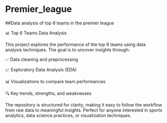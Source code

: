 # Premier_league

##Data analysis of top 6 teams in the premier league

📊 Top 6 Teams Data Analysis

This project explores the performance of the top 6 teams using data analysis techniques. The goal is to uncover insights through:

✅ Data cleaning and preprocessing

📈 Exploratory Data Analysis (EDA)

📊 Visualizations to compare team performances

🔍 Key trends, strengths, and weaknesses

The repository is structured for clarity, making it easy to follow the workflow from raw data to meaningful insights. Perfect for anyone interested in sports analytics, data science practices, or visualization techniques.
